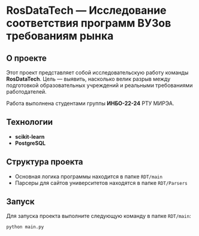 # **RosDataTech** — Исследование соответствия программ ВУЗов требованиям рынка

## О проекте

Этот проект представляет собой исследовательскую работу команды **RosDataTech**. 
Цель — выявить, насколько велик разрыв между подготовкой образовательных учреждений и реальными требованиями работодателей.

Работа выполнена студентами группы **ИНБО-22-24** РТУ МИРЭА.

## Технологии

- **scikit-learn** 
- **PostgreSQL**

## Структура проекта

- Основная логика программы находится в папке ```RDT/main```
- Парсеры для сайтов университетов находятся в папке ```RDT/Parsers```

## Запуск

Для запуска проекта выполните следующую команду в папке ```RDT/main```:

```bash
python main.py
